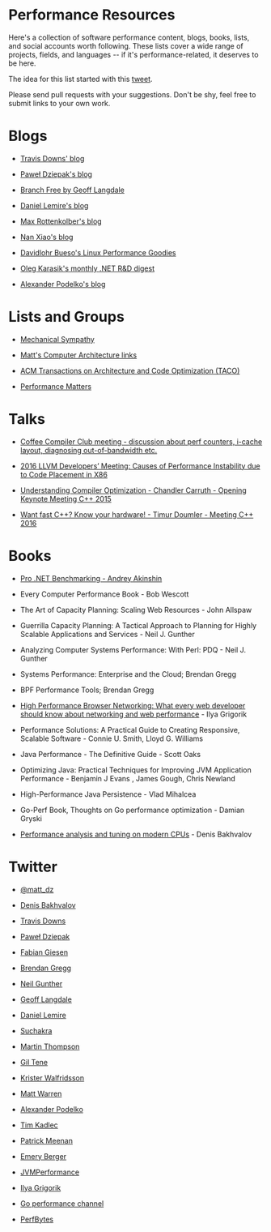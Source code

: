 # Performance Resources

Here's a collection of software performance content, blogs, books, lists, and
social accounts worth following. These lists cover a wide range of projects,
fields, and languages -- if it's performance-related, it deserves to be here.

The idea for this list started with this
[tweet](https://twitter.com/fleming_matt/status/1146456783134896128).

Please send pull requests with your suggestions. Don't be shy, feel free to
submit links to your own work.

# Blogs

- [Travis Downs' blog](https://travisdowns.github.io/)

- [Paweł Dziepak's blog](https://pdziepak.github.io/)

- [Branch Free by Geoff Langdale](https://branchfree.org/)

- [Daniel Lemire's blog](https://lemire.me/blog/)

- [Max Rottenkolber's blog](https://mr.gy/blog/)

- [Nan Xiao's blog](https://nanxiao.me/en/tag/performance/)

- [Davidlohr Bueso's Linux Performance Goodies](https://blog.stgolabs.net/search/label/performance)

- [Oleg Karasik's monthly .NET R&D digest](https://olegkarasik.wordpress.com/category/net-rd-digest/)

- [Alexander Podelko's blog](https://alexanderpodelko.com/blog/)

# Lists and Groups

- [Mechanical Sympathy](https://groups.google.com/forum/#!forum/mechanical-sympathy)

- [Matt's Computer Architecture links](https://github.com/MattPD/cpplinks/blob/master/comparch.md)

- [ACM Transactions on Architecture and Code Optimization (TACO)](https://taco.acm.org/)

- [Performance Matters](https://performancematters.dev/)


# Talks 
- [Coffee Compiler Club meeting - discussion about perf counters, i-cache layout, diagnosing out-of-bandwidth etc.](https://www.youtube.com/watch?v=kKzBbKRXhQM)

- [2016 LLVM Developers’ Meeting: Causes of Performance Instability due to Code Placement in X86 ](https://www.youtube.com/watch?v=IX16gcX4vDQ)

- [Understanding Compiler Optimization - Chandler Carruth - Opening Keynote Meeting C++ 2015](https://www.youtube.com/watch?v=FnGCDLhaxKU)

- [Want fast C++? Know your hardware! - Timur Doumler - Meeting C++ 2016](https://www.youtube.com/watch?v=a12jYibw0vs)

# Books

- [Pro .NET Benchmarking - Andrey Akinshin](https://www.apress.com/gp/book/9781484249406)

- Every Computer Performance Book - Bob Wescott

- The Art of Capacity Planning: Scaling Web Resources - John Allspaw 

- Guerrilla Capacity Planning: A Tactical Approach to Planning for Highly Scalable Applications and Services - Neil J. Gunther

- Analyzing Computer Systems Performance: With Perl: PDQ - Neil J. Gunther

- Systems Performance: Enterprise and the Cloud; Brendan Gregg

- BPF Performance Tools; Brendan Gregg

- [High Performance Browser Networking: What every web developer should know about networking and web performance](https://hpbn.co) - Ilya Grigorik

- Performance Solutions: A Practical Guide to Creating Responsive, Scalable Software -  Connie U. Smith, Lloyd G. Williams

- Java Performance - The Definitive Guide - Scott Oaks

- Optimizing Java: Practical Techniques for Improving JVM Application Performance -  Benjamin J Evans , James Gough, Chris Newland

- High-Performance Java Persistence - Vlad Mihalcea 

- Go-Perf Book, Thoughts on Go performance optimization - Damian Gryski

- [Performance analysis and tuning on modern CPUs](https://book.easyperf.net/perf_book) - Denis Bakhvalov

# Twitter

- [@matt_dz](https://twitter.com/matt_dz)

- [Denis Bakhvalov](https://twitter.com/dendibakh)

- [Travis Downs](https://twitter.com/trav_downs)

- [Paweł Dziepak](https://twitter.com/PawelDziepak)

- [Fabian Giesen](https://twitter.com/rygorous)

- [Brendan Gregg](https://twitter.com/brendangregg)

- [Neil Gunther](https://twitter.com/DrQz)

- [Geoff Langdale](https://twitter.com/geofflangdale)

- [Daniel Lemire](https://twitter.com/lemire)

- [Suchakra](https://twitter.com/tuxology)

- [Martin Thompson](https://twitter.com/mjpt777)

- [Gil Tene](https://twitter.com/giltene)

- [Krister Walfridsson](https://twitter.com/kwalfridsson)

- [Matt Warren](https://twitter.com/matthewwarren)

- [Alexander Podelko](https://twitter.com/apodelko)

- [Tim Kadlec](https://twitter.com/tkadlec)

- [Patrick Meenan](https://twitter.com/patmeenan)

- [Emery Berger](https://twitter.com/emeryberger)

- [JVMPerformance](https://twitter.com/JVMPerformance)

- [Ilya Grigorik](https://twitter.com/igrigorik)

- [Go performance channel](https://twitter.com/go_perf)

- [PerfBytes](https://twitter.com/PerfBytes)

